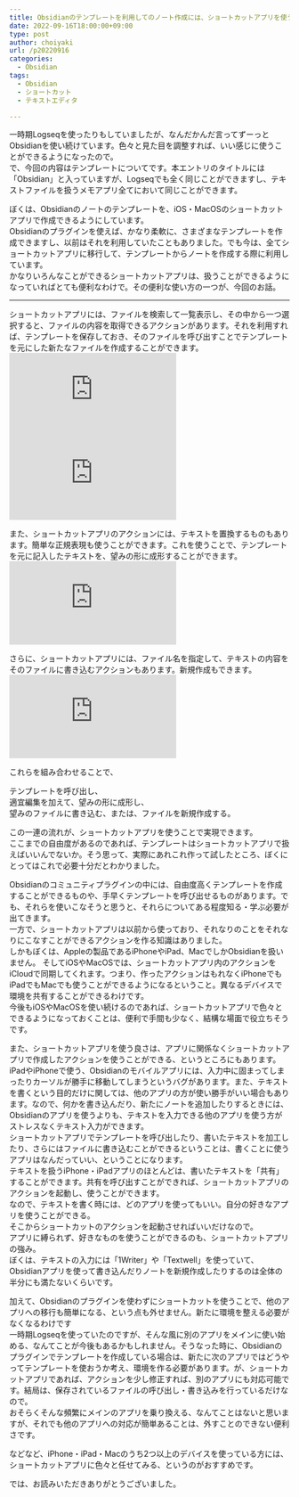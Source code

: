 ```yaml
---
title: Obsidianのテンプレートを利用してのノート作成には、ショートカットアプリを使う
date: 2022-09-16T18:00:00+09:00
type: post
author: choiyaki
url: /p20220916
categories:
  - Obsidian
tags:
  - Obsidian
  - ショートカット
  - テキストエディタ

---
```

  
一時期Logseqを使ったりもしていましたが、なんだかんだ言ってずーっとObsidianを使い続けています。色々と見た目を調整すれば、いい感じに使うことができるようになったので。  
で、今回の内容はテンプレートについてです。本エントリのタイトルには「Obsidian」と入っていますが、Logseqでも全く同じことができますし、テキストファイルを扱うメモアプリ全てにおいて同じことができます。  
  
ぼくは、Obsidianのノートのテンプレートを、iOS・MacOSのショートカットアプリで作成できるようにしています。  
Obsidianのプラグインを使えば、かなり柔軟に、さまざまなテンプレートを作成できますし、以前はそれを利用していたこともありました。でも今は、全てショートカットアプリに移行して、テンプレートからノートを作成する際に利用しています。  
かなりいろんなことができるショートカットアプリは、扱うことができるようになっていればとても便利なわけで。その便利な使い方の一つが、今回のお話。  
  
---
  
ショートカットアプリには、ファイルを検索して一覧表示し、その中から一つ選択すると、ファイルの内容を取得できるアクションがあります。それを利用すれば、テンプレートを保存しておき、そのファイルを呼び出すことでテンプレートを元にした新たなファイルを作成することができます。  
![](https://gyazo.com/ffaf7788f386df254bce67952743ff58.img)  
![](https://gyazo.com/c0b27faef3e039be1029f8905b8b6835.img)  
  
また、ショートカットアプリのアクションには、テキストを置換するものもあります。簡単な正規表現も使うことができます。これを使うことで、テンプレートを元に記入したテキストを、望みの形に成形することができます。  
![](https://gyazo.com/cd2aacbc8dc804a858080156b65d2576.img)  
  
さらに、ショートカットアプリには、ファイル名を指定して、テキストの内容をそのファイルに書き込むアクションもあります。新規作成もできます。  
![](https://gyazo.com/e8d1bf87005f1033157ca583ea89bd8a.img)  
  
これらを組み合わせることで、  
  
テンプレートを呼び出し、  
適宜編集を加えて、望みの形に成形し、  
望みのファイルに書き込む、または、ファイルを新規作成する。  
  
この一連の流れが、ショートカットアプリを使うことで実現できます。  
ここまでの自由度があるのであれば、テンプレートはショートカットアプリで扱えばいいんでないか。そう思って、実際にあれこれ作って試したところ、ぼくにとってはこれで必要十分だとわかりました。  
  
Obsidianのコミュニティプラグインの中には、自由度高くテンプレートを作成することができるものや、手早くテンプレートを呼び出せるものがあります。でも、それらを使いこなそうと思うと、それらについてある程度知る・学ぶ必要が出てきます。  
一方で、ショートカットアプリは以前から使っており、それなりのことをそれなりにこなすことができるアクションを作る知識はありました。  
しかもぼくは、Appleの製品であるiPhoneやiPad、MacでしかObsidianを扱いません。 そしてiOSやMacOSでは、ショートカットアプリ内のアクションをiCloudで同期してくれます。つまり、作ったアクションはもれなくiPhoneでもiPadでもMacでも使うことができるようになるということ。異なるデバイスで環境を共有することができるわけです。  
今後もiOSやMacOSを使い続けるのであれば、ショートカットアプリで色々とできるようになっておくことは、便利で手間も少なく、結構な場面で役立ちそうです。  
  
また、ショートカットアプリを使う良さは、アプリに関係なくショートカットアプリで作成したアクションを使うことができる、というところにもあります。  
iPadやiPhoneで使う、Obsidianのモバイルアプリには、入力中に固まってしまったりカーソルが勝手に移動してしまうというバグがあります。また、テキストを書くという目的だけに関しては、他のアプリの方が使い勝手がいい場合もあります。なので、何かを書き込んだり、新たにノートを追加したりするときには、Obsidianのアプリを使うよりも、テキストを入力できる他のアプリを使う方がストレスなくテキスト入力ができます。  
ショートカットアプリでテンプレートを呼び出したり、書いたテキストを加工したり、さらにはファイルに書き込むことができるということは、書くことに使うアプリはなんだっていい、ということになります。  
テキストを扱うiPhone・iPadアプリのほとんどは、書いたテキストを「共有」することができます。共有を呼び出すことができれば、ショートカットアプリのアクションを起動し、使うことができます。  
なので、テキストを書く時には、どのアプリを使ってもいい。自分の好きなアプリを使うことができる。  
そこからショートカットのアクションを起動させればいいだけなので。  
アプリに縛られず、好きなものを使うことができるのも、ショートカットアプリの強み。  
ぼくは、テキストの入力には「1Writer」や「Textwell」を使っていて、Obsidianアプリを使って書き込んだりノートを新規作成したりするのは全体の半分にも満たないくらいです。  
  
加えて、Obsidianのプラグインを使わずにショートカットを使うことで、他のアプリへの移行も簡単になる、という点も外せません。新たに環境を整える必要がなくなるわけです  
一時期Logseqを使っていたのですが、そんな風に別のアプリをメインに使い始める、なんてことが今後もあるかもしれません。そうなった時に、Obsidianのプラグインでテンプレートを作成している場合は、新たに次のアプリではどうやってテンプレートを使おうか考え、環境を作る必要があります。が、ショートカットアプリであれば、アクションを少し修正すれば、別のアプリにも対応可能です。結局は、保存されているファイルの呼び出し・書き込みを行っているだけなので。  
おそらくそんな頻繁にメインのアプリを乗り換える、なんてことはないと思いますが、それでも他のアプリへの対応が簡単あることは、外すことのできない便利さです。  
  
などなど、iPhone・iPad・Macのうち2つ以上のデバイスを使っている方には、ショートカットアプリに色々と任せてみる、というのがおすすめです。  
  
では、お読みいただきありがとうございました。